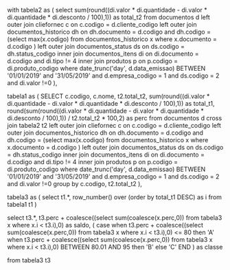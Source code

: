 with tabela2 as (
select
sum(round((di.valor * di.quantidade - di.valor * di.quantidade * di.desconto / 100),1)) as total_t2
from documentos d
left outer join cliefornec c on c.codigo = d.cliente_codigo
left outer join documentos_historico dh on dh.documento = d.codigo and dh.codigo = 
	(select max(x.codigo) from documentos_historico x where x.documento = d.codigo )
left outer join documentos_status ds on ds.codigo = dh.status_codigo
inner join documentos_itens di on di.documento = d.codigo and di.tipo != 4
inner join produtos p on p.codigo = di.produto_codigo
where date_trunc('day', d.data_emissao) BETWEEN '01/01/2019' and '31/05/2019' and d.empresa_codigo = 1 and ds.codigo = 2 and di.valor !=0
),

tabela1 as (
SELECT
c.codigo,
c.nome,
t2.total_t2,
sum(round((di.valor * di.quantidade - di.valor * di.quantidade * di.desconto / 100),1)) as total_t1,
round(sum(round((di.valor * di.quantidade - di.valor * di.quantidade * di.desconto / 100),1)) / t2.total_t2 * 100,2) as perc
from documentos d
cross join tabela2 t2
left outer join cliefornec c on c.codigo = d.cliente_codigo
left outer join documentos_historico dh on dh.documento = d.codigo and dh.codigo = 
	(select max(x.codigo) from documentos_historico x where x.documento = d.codigo )
left outer join documentos_status ds on ds.codigo = dh.status_codigo
inner join documentos_itens di on di.documento = d.codigo and di.tipo != 4
inner join produtos p on p.codigo = di.produto_codigo
where date_trunc('day', d.data_emissao) BETWEEN '01/01/2019' and '31/05/2019' and d.empresa_codigo = 1 and ds.codigo = 2 and di.valor !=0
group by c.codigo, t2.total_t2
),

tabela3 as (
select
t1.*,
row_number() over (order by total_t1 DESC) as i
from tabela1 t1
)

select 
t3.*,
t3.perc + coalesce((select sum(coalesce(x.perc,0)) from tabela3 x where x.i < t3.i),0) as saldo,
(
	case 
    	when t3.perc + coalesce((select sum(coalesce(x.perc,0)) from tabela3 x where x.i < t3.i),0) <= 80 then 'A'
        when t3.perc + coalesce((select sum(coalesce(x.perc,0)) from tabela3 x where x.i < t3.i),0) BETWEEN 80.01 AND 95 then 'B'
		else 'C'
END
) as classe

from tabela3 t3
